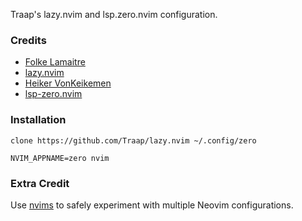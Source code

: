 Traap's lazy.nvim and lsp.zero.nvim configuration.

### Credits
* [Folke Lamaitre](https://github.com/folke)
* [lazy.nvim](https://github.com/folke/lazy.nvim)
* [Heiker VonKeikemen](https://github.com/VonHeikemen)
* [lsp-zero.nvim](https://github.com/VonHeikemen/lsp-zero.nvim)

### Installation
```
clone https://github.com/Traap/lazy.nvim ~/.config/zero

NVIM_APPNAME=zero nvim
```

### Extra Credit
Use [nvims](https://github.com/Traap/dotfiles/blob/master/bash/bin/nvims) to safely experiment with multiple Neovim configurations.
